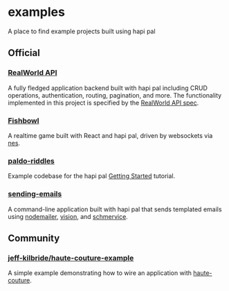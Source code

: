 # examples
A place to find example projects built using hapi pal

## Official
### [RealWorld API](https://github.com/devinivy/hapipal-realworld-example-app)

A fully fledged application backend built with hapi pal including CRUD operations, authentication, routing, pagination, and more.  The functionality implemented in this project is specified by the [RealWorld API spec](https://github.com/gothinkster/realworld/tree/master/api).

### [Fishbowl](https://github.com/devinivy/fishbowl)

A realtime game built with React and hapi pal, driven by websockets via [nes](https://github.com/hapijs/nes).

### [paldo-riddles](paldo-riddles)

Example codebase for the hapi pal [Getting Started](https://hapipal.com/getting-started) tutorial.

### [sending-emails](sending-emails)

A command-line application built with hapi pal that sends templated emails using [nodemailer](https://github.com/nodemailer/nodemailer), [vision](https://github.com/hapijs/vision), and [schmervice](https://github.com/hapipal/schmervice).

## Community
### [jeff-kilbride/haute-couture-example](https://github.com/jeff-kilbride/haute-couture-example)

A simple example demonstrating how to wire an application with [haute-couture](https://github.com/hapipal/haute-couture).
